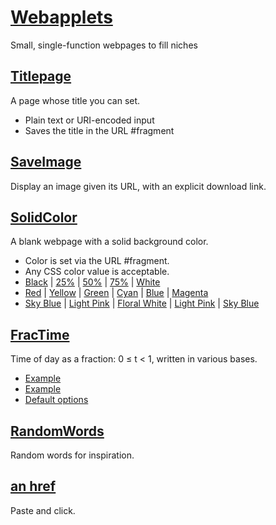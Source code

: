 # [Webapplets](https://merramore.github.io/webapplets)

Small, single-function webpages to fill niches

## [Titlepage](https://merramore.github.io/webapplets/titlepage.html)

A page whose title you can set.

* Plain text or URI-encoded input
* Saves the title in the URL #fragment

## [SaveImage](https://merramore.github.io/webapplets/saveimage.html)

Display an image given its URL, with an explicit download link.

## [SolidColor](https://merramore.github.io/webapplets/solidcolor.html)

A blank webpage with a solid background color.

* Color is set via the URL #fragment.
* Any CSS color value is acceptable.
* [Black](https://merramore.github.io/webapplets/solidcolor.html#000) | [25%](https://merramore.github.io/webapplets/solidcolor.html#777) | [50%](https://merramore.github.io/webapplets/solidcolor.html#333) | [75%](https://merramore.github.io/webapplets/solidcolor.html#bbb) | [White](https://merramore.github.io/webapplets/solidcolor.html#fff)
* [Red](https://merramore.github.io/webapplets/solidcolor.html#f00) | [Yellow](https://merramore.github.io/webapplets/solidcolor.html#ff0) | [Green](https://merramore.github.io/webapplets/solidcolor.html#0f0) | [Cyan](https://merramore.github.io/webapplets/solidcolor.html#0ff) | [Blue](https://merramore.github.io/webapplets/solidcolor.html#00f) | [Magenta](https://merramore.github.io/webapplets/solidcolor.html#f0f)
* [Sky Blue](https://merramore.github.io/webapplets/solidcolor.html#skyblue) | [Light Pink](https://merramore.github.io/webapplets/solidcolor.html#lightpink) | [Floral White](https://merramore.github.io/webapplets/solidcolor.html#floralwhite) | [Light Pink](https://merramore.github.io/webapplets/solidcolor.html#lightpink) | [Sky Blue](https://merramore.github.io/webapplets/solidcolor.html#skyblue)

## [FracTime](https://merramore.github.io/webapplets/fractime.html)

Time of day as a fraction: 0 ≤ t < 1, written in various bases.

 * [Example](https://merramore.github.io/webapplets/fractime.html?clocks=10,5,5;12,5,5;16,5,5)
 * [Example](https://merramore.github.io/webapplets/fractime.html?clocks=10,5,5;12,5,5;16,5,5&zone=utc-6&sep=)
 * [Default options](https://merramore.github.io/webapplets/fractime.html?clocks=10,5,5&zone=local&&sep=:)

## [RandomWords](https://merramore.github.io/webapplets/randomwords.html)

Random words for inspiration.

## [an href](https://merramore.github.io/webapplets/an_href.html)

Paste and click.

